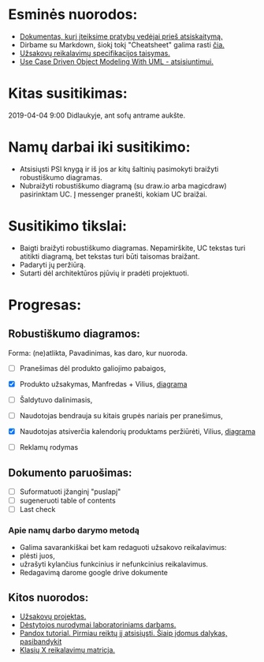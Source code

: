 # Esminės nuorodos:
 - [Dokumentas, kurį įteiksime pratybų vedėjai prieš atsiskaitymą.](https://github.com/Tristanas/PSI2-Food-Bee-Inc/blob/master/Dokumentas.md)
 - Dirbame su Markdown, šiokį tokį "Cheatsheet" galima rasti [čia.](https://github.com/adam-p/markdown-here/wiki/Markdown-Cheatsheet)
 - [Užsakovų reikalavimų specifikacijos taisymas.](https://1drv.ms/w/s!Ao3LSVKqY6TXg8t2cWLC-LfMPbrOEg)
 - [Use Case Driven Object Modeling With UML - atsisiuntimui.](https://www.facebook.com/download/1946693242124404/Book-Eng-02%2520-%2520Use%2520Case%2520Driven%2520Object%2520Modeling%2520with%2520UML%2520-%2520Theory%2520and%2520Practice-%2520Rosenberg.pdf?hash=AcrkpwpSxKHDTMm4)
 
# Kitas susitikimas:
2019-04-04 9:00 Didlaukyje, ant sofų antrame aukšte.

# Namų darbai iki susitikimo:
- Atsisiųsti PSI knygą ir iš jos ar kitų šaltinių pasimokyti braižyti robustiškumo diagramas.
- Nubraižyti robustiškumo diagramą (su draw.io arba magicdraw) pasirinktam UC. Į messenger pranešti, kokiam UC braižai.

# Susitikimo tikslai:
- Baigti braižyti robustiškumo diagramas. Nepamirškite, UC tekstas turi atitikti diagramą, bet tekstas turi būti taisomas braižant.
- Padaryti jų peržiūrą.
- Sutarti dėl architektūros pjūvių ir pradėti projektuoti.

# Progresas:
## Robustiškumo diagramos:
Forma: (ne)atlikta, Pavadinimas, kas daro, kur nuoroda.
- [ ] Pranešimas dėl produkto galiojimo pabaigos,
- [x] Produkto užsakymas, Manfredas + Vilius, [diagrama](https://github.com/Tristanas/PSI2-Food-Bee-Inc/blob/master/Draw.io/Robust-example.html)
- [ ] Šaldytuvo dalinimasis,
- [ ] Naudotojas bendrauja su kitais grupės nariais per pranešimus,
- [x] Naudotojas atsiverčia kalendorių produktams peržiūrėti, Vilius, [diagrama](https://github.com/Tristanas/PSI2-Food-Bee-Inc/blob/master/Nuotraukos/Kalendoriaus-RD.jpg)
- [ ] Reklamų rodymas


## Dokumento paruošimas:
- [ ] Suformatuoti įžanginį "puslapį"
- [ ] sugeneruoti table of contents
- [ ] Last check

### Apie namų darbo darymo metodą
 - Galima savarankiškai bet kam redaguoti užsakovo reikalavimus:
  - plėsti juos, 
  - užrašyti kylančius funkcinius ir nefunkcinius reikalavimus. 
 - Redagavimą darome google drive dokumente

## Kitos nuorodos:
 - [Užsakovų projektas.](https://drive.google.com/open?id=1F7c-nigbOuU5vRgCNT4K8Lx1ZI1JdOUF)
 - [Dėstytojos nurodymai laboratoriniams darbams.](https://drive.google.com/open?id=0B4VxsfLWjQw2OHQ1SUhOM2RzLUFvNlRVWi1CcUF2eFZSRExJ)
 - [Pandox tutorial. Pirmiau reiktų jį atsisiųsti. Šiaip įdomus dalykas, pasibandykit](http://pandoc.org/getting-started.html)
 - [Klasių X reikalavimų matricja.](https://1drv.ms/x/s!Ao3LSVKqY6TXg8twB339T6ChHotLiQ)
